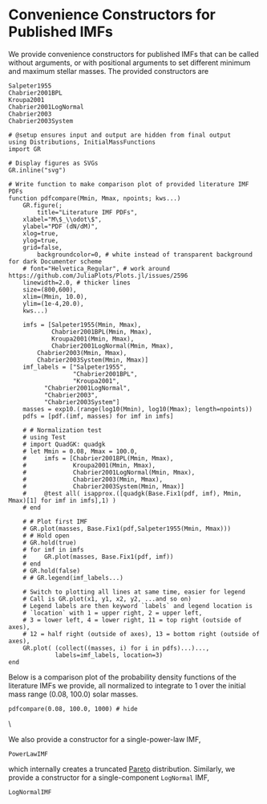 # Convenience Constructors for Published IMFs
We provide convenience constructors for published IMFs that can be called without arguments, or with positional arguments to set different minimum and maximum stellar masses. The provided constructors are

```@docs
Salpeter1955
Chabrier2001BPL
Kroupa2001
Chabrier2001LogNormal
Chabrier2003
Chabrier2003System
```

```@setup pdfcompare
# @setup ensures input and output are hidden from final output
using Distributions, InitialMassFunctions
import GR

# Display figures as SVGs
GR.inline("svg")

# Write function to make comparison plot of provided literature IMF PDFs
function pdfcompare(Mmin, Mmax, npoints; kws...)
    GR.figure(;
        title="Literature IMF PDFs",
	xlabel="M\$_\\odot\$",
	ylabel="PDF (dN/dM)",
	xlog=true,
	ylog=true,
	grid=false,
        backgroundcolor=0, # white instead of transparent background for dark Documenter scheme
	# font="Helvetica_Regular", # work around https://github.com/JuliaPlots/Plots.jl/issues/2596
	linewidth=2.0, # thicker lines
	size=(800,600),
	xlim=(Mmin, 10.0),
	ylim=(1e-4,20.0),
	kws...)

    imfs = [Salpeter1955(Mmin, Mmax),
            Chabrier2001BPL(Mmin, Mmax),
    	    Kroupa2001(Mmin, Mmax),
            Chabrier2001LogNormal(Mmin, Mmax),
	    Chabrier2003(Mmin, Mmax),
	    Chabrier2003System(Mmin, Mmax)]
    imf_labels = ["Salpeter1955",
                  "Chabrier2001BPL",
                  "Kroupa2001",
		  "Chabrier2001LogNormal",
		  "Chabrier2003",
		  "Chabrier2003System"]
    masses = exp10.(range(log10(Mmin), log10(Mmax); length=npoints))
    pdfs = [pdf.(imf, masses) for imf in imfs]

    # # Normalization test
    # using Test
    # import QuadGK: quadgk
    # let Mmin = 0.08, Mmax = 100.0,
    #     imfs = [Chabrier2001BPL(Mmin, Mmax),
    #             Kroupa2001(Mmin, Mmax),
    #             Chabrier2001LogNormal(Mmin, Mmax),
    #             Chabrier2003(Mmin, Mmax),
    #             Chabrier2003System(Mmin, Mmax)]
    #     @test all( isapprox.([quadgk(Base.Fix1(pdf, imf), Mmin, Mmax)[1] for imf in imfs],1) )
    # end
	    
    # # Plot first IMF
    # GR.plot(masses, Base.Fix1(pdf,Salpeter1955(Mmin, Mmax)))
    # # Hold open
    # GR.hold(true)
    # for imf in imfs
    #     GR.plot(masses, Base.Fix1(pdf, imf))
    # end
    # GR.hold(false)
    # # GR.legend(imf_labels...)

    # Switch to plotting all lines at same time, easier for legend
    # Call is GR.plot(x1, y1, x2, y2, ...and so on)
    # Legend labels are then keyword `labels` and legend location is
    # `location` with 1 = upper right, 2 = upper left, 
    # 3 = lower left, 4 = lower right, 11 = top right (outside of axes),
    # 12 = half right (outside of axes), 13 = bottom right (outside of axes),
    GR.plot( (collect((masses, i) for i in pdfs)...)...,
             labels=imf_labels, location=3)
end
```

Below is a comparison plot of the probability density functions of the literature IMFs we provide, all normalized to integrate to 1 over the initial mass range (0.08, 100.0) solar masses.

```@example pdfcompare
pdfcompare(0.08, 100.0, 1000) # hide
```
\

We also provide a constructor for a single-power-law IMF,

```@docs
PowerLawIMF
```

which internally creates a truncated [Pareto](https://juliastats.org/Distributions.jl/stable/univariate/#Distributions.Pareto) distribution. Similarly, we provide a constructor for a single-component `LogNormal` IMF,

```@docs
LogNormalIMF
```